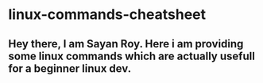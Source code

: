 # linux-commands-cheatsheet

<b>Hey there, I am Sayan Roy. Here i am providing some linux commands which are actually usefull for a beginner linux dev.</b>
----
